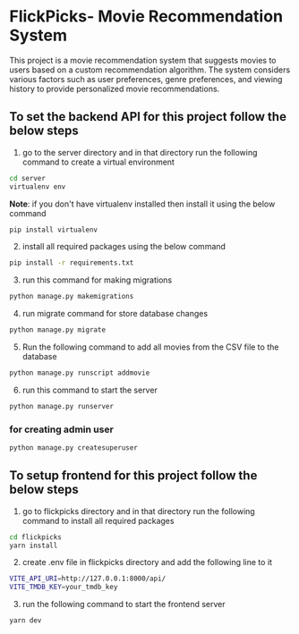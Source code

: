 # FlickPicks- Movie Recommendation System
This project is a movie recommendation system that suggests movies to users based on a custom recommendation algorithm. The system considers various factors such as user preferences, genre preferences, and viewing history to provide personalized movie recommendations.

## To set the backend API for this project follow the below steps
1. go to the server directory and in that directory run the following command to create a virtual environment
```bash
cd server
virtualenv env
```
**Note**: if you don't have virtualenv installed then install it using the below command
```bash
pip install virtualenv
```
2. install all required packages using the below command
```bash
pip install -r requirements.txt
```
3. run this command for making migrations
```bash
python manage.py makemigrations
```
4. run migrate command for store database changes

```bash
python manage.py migrate
```
5. Run the following command to add all movies from the CSV file to the database
```bash
python manage.py runscript addmovie
```

6. run this command to start the server
```bash
python manage.py runserver
```
### for creating admin user

```bash
python manage.py createsuperuser
```

## To setup frontend for this project follow the below steps
1. go to flickpicks directory and in that directory run the following command to install all required packages
```bash
cd flickpicks
yarn install
```
2. create .env file in flickpicks directory and add the following line to it
```bash
VITE_API_URI=http://127.0.0.1:8000/api/
VITE_TMDB_KEY=your_tmdb_key
```
3. run the following command to start the frontend server
```bash
yarn dev
```
